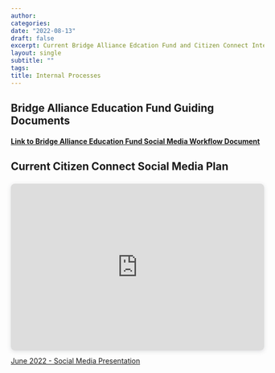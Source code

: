 ```yaml
---
author: 
categories:
date: "2022-08-13"
draft: false
excerpt: Current Bridge Alliance Edcation Fund and Citizen Connect Internal Standards
layout: single
subtitle: ""
tags:
title: Internal Processes
---
```


## Bridge Alliance Education Fund Guiding Documents

#### [Link to Bridge Alliance Education Fund Social Media Workflow Document](https://docs.google.com/document/d/1_657SsHyd_GfF06luk8jGJKRjT6HCrX4u8l6Mjkb5Ho/edit?usp=sharing)



## Current Citizen Connect Social Media Plan

<div style="position: relative; width: 100%; height: 0; padding-top: 56.2500%;
 padding-bottom: 48px; box-shadow: 0 2px 8px 0 rgba(63,69,81,0.16); margin-top: 1.6em; margin-bottom: 0.9em; overflow: hidden;
 border-radius: 8px; will-change: transform;">
  <iframe loading="lazy" style="position: absolute; width: 100%; height: 100%; top: 0; left: 0; border: none; padding: 0;margin: 0;"
    src="https:&#x2F;&#x2F;www.canva.com&#x2F;design&#x2F;DAFI3cgePF4&#x2F;view?embed" allowfullscreen="allowfullscreen" allow="fullscreen">
  </iframe>
</div>
<a href="https:&#x2F;&#x2F;www.canva.com&#x2F;design&#x2F;DAFI3cgePF4&#x2F;view?utm_content=DAFI3cgePF4&amp;utm_campaign=designshare&amp;utm_medium=embeds&amp;utm_source=link" target="_blank" rel="noopener">June 2022 - Social Media Presentation</a>



